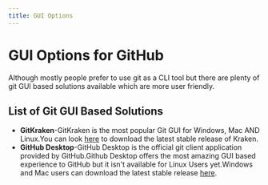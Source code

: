```yaml
---
title: GUI Options
---
```

# GUI Options for GitHub

Although mostly people prefer to use git as a CLI tool but there are plenty of git GUI based solutions available which are more user friendly.

## List of Git GUI Based Solutions

* **GitKraken**-GitKraken is the most popular Git GUI for Windows, Mac AND Linux.You can look <a href='https://www.gitkraken.com/' target='_blank' rel='nofollow'>here</a> to download the latest stable release of Kraken.
* **GitHub Desktop**-GitHub Desktop is the official git client application provided by GitHub.Github Desktop offers the most amazing GUI based experience to GitHub but it isn't available for Linux Users yet.Windows and Mac users can download the latest stable release <a href='https://desktop.github.com/' target='_blank' rel='nofollow'>here</a>.
